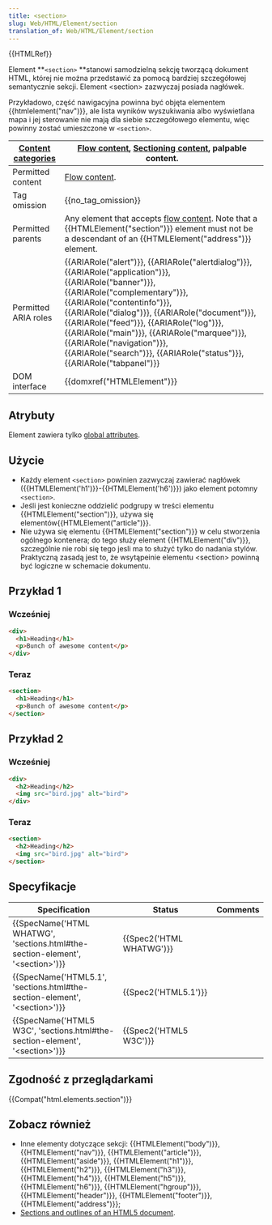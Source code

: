 ```yaml
---
title: <section>
slug: Web/HTML/Element/section
translation_of: Web/HTML/Element/section
---
```

{{HTMLRef}}

Element **`<section>` **stanowi samodzielną sekcję tworzącą dokument HTML, której nie można przedstawić za pomocą bardziej szczegółowej semantycznie sekcji. Element \<section> zazwyczaj posiada nagłówek.

Przykładowo, część nawigacyjna powinna być objęta elementem {{htmlelement("nav")}}, ale lista wyników wyszukiwania albo wyświetlana mapa i jej sterowanie nie mają dla siebie szczegółowego elementu, więc powinny zostać umieszczone w `<section>`.

| [Content categories](/pl/docs/Web/HTML/Content_categories) | [Flow content](/pl/docs/Web/HTML/Content_categories#Flow_content), [Sectioning content](/pl/docs/Web/HTML/Content_categories#Sectioning_content), palpable content.                                                                                                                                                                                                                                                                                                                                                                                |
| ---------------------------------------------------------- | -------------------------------------------------------------------------------------------------------------------------------------------------------------------------------------------------------------------------------------------------------------------------------------------------------------------------------------------------------------------------------------------------------------------------------------------------------------------------------------------------------------------------------------------------- |
| Permitted content                                          | [Flow content](/pl/docs/Web/HTML/Content_categories#Flow_content).                                                                                                                                                                                                                                                                                                                                                                                                                                                                                 |
| Tag omission                                               | {{no_tag_omission}}                                                                                                                                                                                                                                                                                                                                                                                                                                                                                                                           |
| Permitted parents                                          | Any element that accepts [flow content](/pl/docs/Web/HTML/Content_categories#Flow_content). Note that a {{HTMLElement("section")}} element must not be a descendant of an {{HTMLElement("address")}} element.                                                                                                                                                                                                                                                                                                                  |
| Permitted ARIA roles                                       | {{ARIARole("alert")}}, {{ARIARole("alertdialog")}}, {{ARIARole("application")}}, {{ARIARole("banner")}}, {{ARIARole("complementary")}}, {{ARIARole("contentinfo")}}, {{ARIARole("dialog")}}, {{ARIARole("document")}}, {{ARIARole("feed")}}, {{ARIARole("log")}}, {{ARIARole("main")}}, {{ARIARole("marquee")}}, {{ARIARole("navigation")}}, {{ARIARole("search")}}, {{ARIARole("status")}}, {{ARIARole("tabpanel")}} |
| DOM interface                                              | {{domxref("HTMLElement")}}                                                                                                                                                                                                                                                                                                                                                                                                                                                                                                               |

## Atrybuty

Element zawiera tylko [global attributes](/pl/docs/Web/HTML/Global_attributes).

## Użycie

- Każdy element `<section>` powinien zazwyczaj zawierać nagłówek ({{HTMLElement('h1')}}-{{HTMLElement('h6')}}) jako element potomny `<section>`.
- Jeśli jest konieczne oddzielić podgrupy w treści elementu {{HTMLElement("section")}},  używa się elementów{{HTMLElement("article")}}.
- Nie używa się elementu {{HTMLElement("section")}} w celu stworzenia ogólnego kontenera; do tego służy element {{HTMLElement("div")}}, szczególnie nie robi się tego jesli ma to służyć tylko do nadania stylów. Praktyczną zasadą jest to, że wsytąpeinie elementu \<section> powinną być logiczne w schemacie dokumentu.

## Przykład 1

### Wcześniej

```html
<div>
  <h1>Heading</h1>
  <p>Bunch of awesome content</p>
</div>
```

### Teraz

```html
<section>
  <h1>Heading</h1>
  <p>Bunch of awesome content</p>
</section>
```

## Przykład 2

### Wcześniej

```html
<div>
  <h2>Heading</h2>
  <img src="bird.jpg" alt="bird">
</div>
```

### Teraz

```html
<section>
  <h2>Heading</h2>
  <img src="bird.jpg" alt="bird">
</section>
```

## Specyfikacje

| Specification                                                                                                    | Status                           | Comments |
| ---------------------------------------------------------------------------------------------------------------- | -------------------------------- | -------- |
| {{SpecName('HTML WHATWG', 'sections.html#the-section-element', '&lt;section&gt;')}} | {{Spec2('HTML WHATWG')}} |          |
| {{SpecName('HTML5.1', 'sections.html#the-section-element', '&lt;section&gt;')}}         | {{Spec2('HTML5.1')}}     |          |
| {{SpecName('HTML5 W3C', 'sections.html#the-section-element', '&lt;section&gt;')}}     | {{Spec2('HTML5 W3C')}}     |          |

## Zgodność z przeglądarkami

{{Compat("html.elements.section")}}

## Zobacz również

- Inne elementy dotyczące sekcji: {{HTMLElement("body")}}, {{HTMLElement("nav")}}, {{HTMLElement("article")}}, {{HTMLElement("aside")}}, {{HTMLElement("h1")}}, {{HTMLElement("h2")}}, {{HTMLElement("h3")}}, {{HTMLElement("h4")}}, {{HTMLElement("h5")}}, {{HTMLElement("h6")}}, {{HTMLElement("hgroup")}}, {{HTMLElement("header")}}, {{HTMLElement("footer")}}, {{HTMLElement("address")}};
- [Sections and outlines of an HTML5 document](/pl/docs/Sections_and_Outlines_of_an_HTML5_document).
